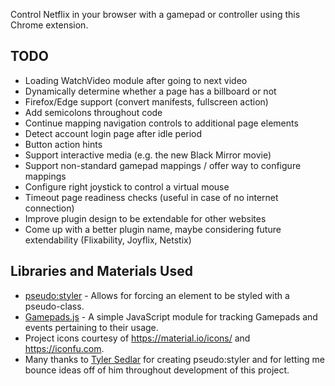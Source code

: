 Control Netflix in your browser with a gamepad or controller using this Chrome extension.

## TODO
* Loading WatchVideo module after going to next video
* Dynamically determine whether a page has a billboard or not
* Firefox/Edge support (convert manifests, fullscreen action)
* Add semicolons throughout code
* Continue mapping navigation controls to additional page elements
* Detect account login page after idle period
* Button action hints
* Support interactive media (e.g. the new Black Mirror movie)
* Support non-standard gamepad mappings / offer way to configure mappings
* Configure right joystick to control a virtual mouse
* Timeout page readiness checks (useful in case of no internet connection)
* Improve plugin design to be extendable for other websites
* Come up with a better plugin name, maybe considering future extendability (Flixability, Joyflix, Netstix)

## Libraries and Materials Used
* [pseudo:styler](https://github.com/TSedlar/pseudo-styler) - Allows for forcing an element to be styled with a pseudo-class.
* [Gamepads.js](https://github.com/FThompson/Gamepads.js) - A simple JavaScript module for tracking Gamepads and events pertaining to their usage.
* Project icons courtesy of https://material.io/icons/ and https://iconfu.com.
* Many thanks to [Tyler Sedlar](https://github.com/TSedlar) for creating pseudo:styler and for letting me bounce ideas off of him throughout development of this project.